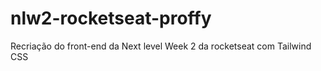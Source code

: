 # nlw2-rocketseat-proffy
Recriação do front-end da Next level Week 2 da rocketseat com Tailwind CSS

